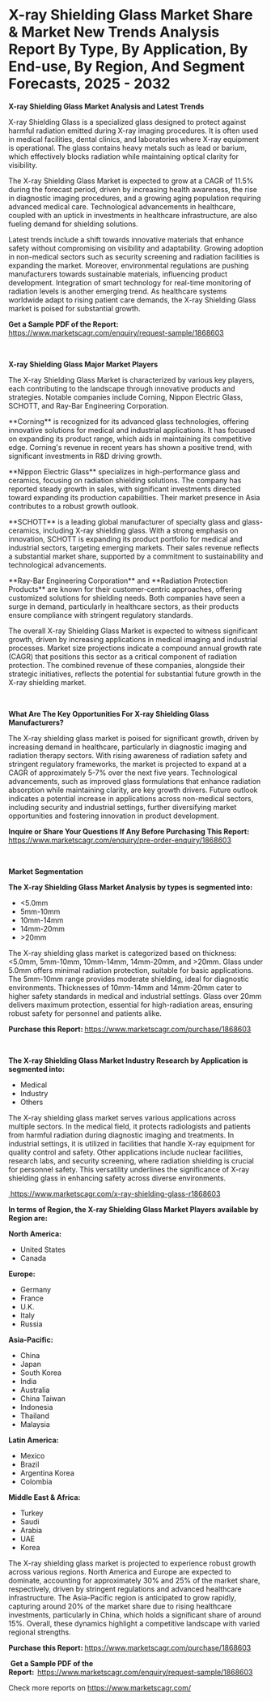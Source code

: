 <p><h1>X-ray Shielding Glass Market Share & Market New Trends Analysis Report By Type, By Application, By End-use, By Region, And Segment Forecasts, 2025 - 2032</h1></p><p><strong>X-ray Shielding Glass Market Analysis and Latest Trends</strong></p>
<p><p>X-ray Shielding Glass is a specialized glass designed to protect against harmful radiation emitted during X-ray imaging procedures. It is often used in medical facilities, dental clinics, and laboratories where X-ray equipment is operational. The glass contains heavy metals such as lead or barium, which effectively blocks radiation while maintaining optical clarity for visibility.</p><p>The X-ray Shielding Glass Market is expected to grow at a CAGR of 11.5% during the forecast period, driven by increasing health awareness, the rise in diagnostic imaging procedures, and a growing aging population requiring advanced medical care. Technological advancements in healthcare, coupled with an uptick in investments in healthcare infrastructure, are also fueling demand for shielding solutions.</p><p>Latest trends include a shift towards innovative materials that enhance safety without compromising on visibility and adaptability. Growing adoption in non-medical sectors such as security screening and radiation facilities is expanding the market. Moreover, environmental regulations are pushing manufacturers towards sustainable materials, influencing product development. Integration of smart technology for real-time monitoring of radiation levels is another emerging trend. As healthcare systems worldwide adapt to rising patient care demands, the X-ray Shielding Glass market is poised for substantial growth.</p></p>
<p><strong>Get a Sample PDF of the Report:&nbsp;</strong> <a href="https://www.marketscagr.com/enquiry/request-sample/1868603?utm_campaign=1889&utm_medium=2&utm_source=Github&utm_content=ia&utm_term=04022025&utm_id=x-ray-shielding-glass">https://www.marketscagr.com/enquiry/request-sample/1868603</a></p>
<p>&nbsp;</p>
<p><strong>X-ray Shielding Glass Major Market Players</strong></p>
<p><p>The X-ray Shielding Glass Market is characterized by various key players, each contributing to the landscape through innovative products and strategies. Notable companies include Corning, Nippon Electric Glass, SCHOTT, and Ray-Bar Engineering Corporation.</p><p>**Corning** is recognized for its advanced glass technologies, offering innovative solutions for medical and industrial applications. It has focused on expanding its product range, which aids in maintaining its competitive edge. Corning's revenue in recent years has shown a positive trend, with significant investments in R&D driving growth.</p><p>**Nippon Electric Glass** specializes in high-performance glass and ceramics, focusing on radiation shielding solutions. The company has reported steady growth in sales, with significant investments directed toward expanding its production capabilities. Their market presence in Asia contributes to a robust growth outlook.</p><p>**SCHOTT** is a leading global manufacturer of specialty glass and glass-ceramics, including X-ray shielding glass. With a strong emphasis on innovation, SCHOTT is expanding its product portfolio for medical and industrial sectors, targeting emerging markets. Their sales revenue reflects a substantial market share, supported by a commitment to sustainability and technological advancements.</p><p>**Ray-Bar Engineering Corporation** and **Radiation Protection Products** are known for their customer-centric approaches, offering customized solutions for shielding needs. Both companies have seen a surge in demand, particularly in healthcare sectors, as their products ensure compliance with stringent regulatory standards.</p><p>The overall X-ray Shielding Glass Market is expected to witness significant growth, driven by increasing applications in medical imaging and industrial processes. Market size projections indicate a compound annual growth rate (CAGR) that positions this sector as a critical component of radiation protection. The combined revenue of these companies, alongside their strategic initiatives, reflects the potential for substantial future growth in the X-ray shielding market.</p></p>
<p>&nbsp;</p>
<p><strong>What Are The Key Opportunities For X-ray Shielding Glass Manufacturers?</strong></p>
<p><p>The X-ray shielding glass market is poised for significant growth, driven by increasing demand in healthcare, particularly in diagnostic imaging and radiation therapy sectors. With rising awareness of radiation safety and stringent regulatory frameworks, the market is projected to expand at a CAGR of approximately 5-7% over the next five years. Technological advancements, such as improved glass formulations that enhance radiation absorption while maintaining clarity, are key growth drivers. Future outlook indicates a potential increase in applications across non-medical sectors, including security and industrial settings, further diversifying market opportunities and fostering innovation in product development.</p></p>
<p><strong>Inquire or Share Your Questions If Any Before Purchasing This Report:</strong> <a href="https://www.marketscagr.com/enquiry/pre-order-enquiry/1868603?utm_campaign=1889&utm_medium=2&utm_source=Github&utm_content=ia&utm_term=04022025&utm_id=x-ray-shielding-glass">https://www.marketscagr.com/enquiry/pre-order-enquiry/1868603</a></p>
<p>&nbsp;</p>
<p><strong>Market Segmentation</strong></p>
<p><strong>The X-ray Shielding Glass Market Analysis by types is segmented into:</strong></p>
<p><ul><li><5.0mm</li><li>5mm-10mm</li><li>10mm-14mm</li><li>14mm-20mm</li><li>>20mm</li></ul></p>
<p><p>The X-ray shielding glass market is categorized based on thickness: <5.0mm, 5mm-10mm, 10mm-14mm, 14mm-20mm, and >20mm. Glass under 5.0mm offers minimal radiation protection, suitable for basic applications. The 5mm-10mm range provides moderate shielding, ideal for diagnostic environments. Thicknesses of 10mm-14mm and 14mm-20mm cater to higher safety standards in medical and industrial settings. Glass over 20mm delivers maximum protection, essential for high-radiation areas, ensuring robust safety for personnel and patients alike.</p></p>
<p><strong>Purchase this Report:&nbsp;</strong><a href="https://www.marketscagr.com/purchase/1868603?utm_campaign=1889&utm_medium=2&utm_source=Github&utm_content=ia&utm_term=04022025&utm_id=x-ray-shielding-glass">https://www.marketscagr.com/purchase/1868603</a></p>
<p>&nbsp;</p>
<p><strong>The X-ray Shielding Glass Market Industry Research by Application is segmented into:</strong></p>
<p><ul><li>Medical</li><li>Industry</li><li>Others</li></ul></p>
<p><p>The X-ray shielding glass market serves various applications across multiple sectors. In the medical field, it protects radiologists and patients from harmful radiation during diagnostic imaging and treatments. In industrial settings, it is utilized in facilities that handle X-ray equipment for quality control and safety. Other applications include nuclear facilities, research labs, and security screening, where radiation shielding is crucial for personnel safety. This versatility underlines the significance of X-ray shielding glass in enhancing safety across diverse environments.</p></p>
<p><a href="https://www.marketscagr.com/x-ray-shielding-glass-r1868603?utm_campaign=1889&utm_medium=2&utm_source=Github&utm_content=ia&utm_term=04022025&utm_id=x-ray-shielding-glass">&nbsp;https://www.marketscagr.com/x-ray-shielding-glass-r1868603</a></p>
<p><strong>In terms of Region, the X-ray Shielding Glass Market Players available by Region are:</strong></p>
<p>
    <p> <strong> North America: </strong>
        <ul>
            <li>United States</li>
            <li>Canada</li>
        </ul>
        </p> 
    <p> <strong> Europe: </strong>
        <ul>
            <li>Germany</li>
            <li>France</li>
            <li>U.K.</li>
            <li>Italy</li>
            <li>Russia</li>
        </ul>
        </p> 
    <p> <strong> Asia-Pacific: </strong>
        <ul>
            <li>China</li>
            <li>Japan</li>
            <li>South Korea</li>
            <li>India</li>
            <li>Australia</li>
            <li>China Taiwan</li>
            <li>Indonesia</li>
            <li>Thailand</li>
            <li>Malaysia</li>
        </ul>
        </p> 
    <p> <strong> Latin America: </strong>
        <ul>
            <li>Mexico</li>
            <li>Brazil</li>
            <li>Argentina Korea</li>
            <li>Colombia</li>
        </ul>
        </p> 
    <p> <strong> Middle East & Africa: </strong>
        <ul>
            <li>Turkey</li>
            <li>Saudi</li>
            <li>Arabia</li>
            <li>UAE</li>
            <li>Korea</li>
        </ul>
    </p>
    </p>
<p><p>The X-ray shielding glass market is projected to experience robust growth across various regions. North America and Europe are expected to dominate, accounting for approximately 30% and 25% of the market share, respectively, driven by stringent regulations and advanced healthcare infrastructure. The Asia-Pacific region is anticipated to grow rapidly, capturing around 20% of the market share due to rising healthcare investments, particularly in China, which holds a significant share of around 15%. Overall, these dynamics highlight a competitive landscape with varied regional strengths.</p></p>
<p><strong>Purchase this Report: </strong><a href="https://www.marketscagr.com/purchase/1868603?utm_campaign=1889&utm_medium=2&utm_source=Github&utm_content=ia&utm_term=04022025&utm_id=x-ray-shielding-glass">https://www.marketscagr.com/purchase/1868603</a></p>
<p>&nbsp;<strong>Get a Sample PDF of the Report:&nbsp;&nbsp;</strong><a href="https://www.marketscagr.com/enquiry/request-sample/1868603?utm_campaign=1889&utm_medium=2&utm_source=Github&utm_content=ia&utm_term=04022025&utm_id=x-ray-shielding-glass">https://www.marketscagr.com/enquiry/request-sample/1868603</a></p>
<p><strong></strong></p>
<p>Check more reports on <a href="https://www.marketscagr.com/?utm_campaign=1889&utm_medium=2&utm_source=Github&utm_content=ia&utm_term=04022025&utm_id=x-ray-shielding-glass">https://www.marketscagr.com/</a></p>